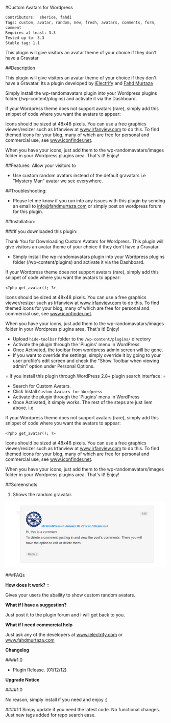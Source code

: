 #Custom Avatars for Wordpress

	Contributors:  sherice, fahdi
	Tags: custom, avatar, random, new, fresh, avatars, comments, form, comment
	Requires at least: 3.3
	Tested up to: 3.3
	Stable tag: 1.1

This plugin will give visitors an
avatar theme of your choice if they don't have a Gravatar


##Description

This plugin will give visitors an avatar theme of your choice if they don't have a Gravatar. Its a plugin developed by <a href="http://ielectrify.com">iElectrify</a> and <a href="http://www.fahdmurtaza.com">Fahd Murtaza</a>

Simply install the wp-randomavatars plugin into your Wordpress plugins folder (/wp-content/plugins) and activate it via the Dashboard.

If your Wordpress theme does not support avatars (rare), simply add this snippet of code
where you want the avatars to appear:

Icons should be sized at 48x48 pixels. You can use a free graphics viewer/resizer such as Irfanview at www.irfanview.com to do this.  To find themed icons for your blog, many of which are free for personal and commercial use, see www.iconfinder.net.

When you have your icons, just add them to the wp-randomavatars/images folder in your Wordpress plugins area. That's it! Enjoy!


##Features:
Allow your visitors to
* Use custom random avatars instead of the default gravatars i.e "Mystery Man" avatar we see everywhere. 

##Troubleshooting:
* Please let me know if you run into any issues with this plugin by sending an email to info@fahdmurtaza.com or simply post on wordpress forum for this plugin.

##Installation:

###If you downloaded this plugin:

Thank You for Downloading Custom Avatars for Wordpress. This plugin will give visitors an
avatar theme of your choice if they don't have a Gravatar

* Simply install the wp-randomavatars plugin into your Wordpress plugins folder (/wp-content/plugins) and activate it via the Dashboard.

If your Wordpress theme does not support avatars (rare), simply add this snippet of code
where you want the avatars to appear:

`<?php get_avatar(); ?>`

Icons should be sized at 48x48 pixels. You can use a free graphics viewer/resizer such as Irfanview at www.irfanview.com to do this.  To find themed icons for your blog, many of which are free for personal and commercial use, see www.iconfinder.net.

When you have your icons, just add them to the wp-randomavatars/images folder in your Wordpress plugins area. That's it! Enjoy!


* Upload `hide-toolbar` folder to the `/wp-content/plugins/` directory
* Activate the plugin through the 'Plugins' menu in WordPress
* Once Activated, the toolbar from wordpress admin screen will be gone. 
* If you want to override the settings, simply override it by  going to your user profile's edit screen and check the "Show Toolbar when viewing admin" option under Personal Options.

= If you install this plugin through WordPress 2.8+ plugin search interface: =
* Search for Custom Avatars.
* Click Install `Custom Avatars for Wordpress`
* Activate the plugin through the 'Plugins' menu in WordPress
* Once Activated, it simply works. The rest of the steps are just liem above. i.e

If your Wordpress theme does not support avatars (rare), simply add this snippet of code
where you want the avatars to appear:

`<?php get_avatar(); ?>`

Icons should be sized at 48x48 pixels. You can use a free graphics viewer/resizer such as Irfanview at www.irfanview.com to do this.  To find themed icons for your blog, many of which are free for personal and commercial use, see www.iconfinder.net.

When you have your icons, just add them to the wp-randomavatars/images folder in your Wordpress plugins area. That's it! Enjoy!

##Screenshots

1. Shows the random gravatar. 

![Shows the random gravatar.](Screenshot-1.png)

###FAQs

**How does it work? =**

Gives your users the abaility to show custom random avatars.

**What if I have a suggestion?**

Just post it to the plugin forum and I will get back to you.

**What if I need commercial help**

Just ask any of the developers at www.ielectrify.com or www.fahdmurtaza.com


**Changelog**

####1.0
* Plugin Release. (01/12/12)

**Upgrade Notice**

####1.0

No reason, simply install if you need and enjoy :)

####1.1
Simpy update if you need the latest code. No functional changes. Just new tags added for repo search ease.